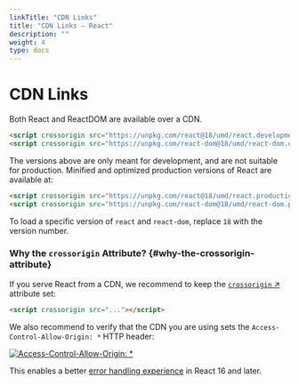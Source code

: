 ```yaml
---
linkTitle: "CDN Links"
title: "CDN Links – React"
description: ""
weight: 4
type: docs
---
```


# CDN Links

Both React and ReactDOM are available over a CDN.

```html
<script crossorigin src="https://unpkg.com/react@18/umd/react.development.js"></script>
<script crossorigin src="https://unpkg.com/react-dom@18/umd/react-dom.development.js"></script>
```

The versions above are only meant for development, and are not suitable for production. Minified and optimized production versions of React are available at:

```html
<script crossorigin src="https://unpkg.com/react@18/umd/react.production.min.js"></script>
<script crossorigin src="https://unpkg.com/react-dom@18/umd/react-dom.production.min.js"></script>
```

To load a specific version of `react` and `react-dom`, replace `18` with the version number.

### Why the `crossorigin` Attribute? {#why-the-crossorigin-attribute}

If you serve React from a CDN, we recommend to keep the [`crossorigin` ↗](https://developer.mozilla.org/en-US/docs/Web/HTML/CORS_settings_attributes) attribute set:

```html
<script crossorigin src="..."></script>
```

We also recommend to verify that the CDN you are using sets the `Access-Control-Allow-Origin: *` HTTP header:

[![Access-Control-Allow-Origin: *](/assets/react/18.1/static/89baed0a6540f29e954065ce04661048/13ae7/cdn-cors-header.png)](/static/89baed0a6540f29e954065ce04661048/13ae7/cdn-cors-header.png)

This enables a better [error handling experience](/blog/2017/07/26/error-handling-in-react-16.html) in React 16 and later.
